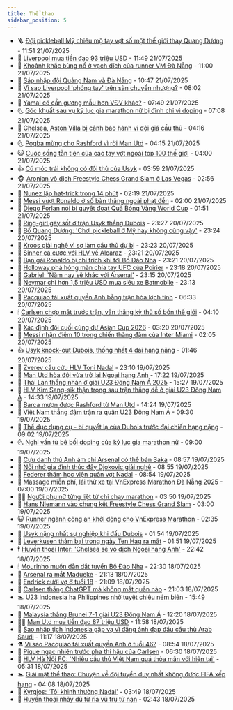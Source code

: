 ```yaml
---
title: Thể thao
sidebar_position: 5
---
```


<!-- vnexpress-the-thao:START -->
- 🪜 [Đội pickleball Mỹ chiêu mộ tay vợt số một thế giới thay Quang Dương](https://vnexpress.net/doi-pickleball-my-chieu-mo-tay-vot-so-mot-the-gioi-thay-quang-duong-4917037.html) - 11:51 21/07/2025
- 🦩 [Liverpool mua tiền đạo 93 triệu USD](https://vnexpress.net/liverpool-mua-tien-dao-93-trieu-usd-4917089.html) - 11:49 21/07/2025
- 🧰 [Khoảnh khắc bùng nổ ở vạch đích của runner VM Đà Nẵng](https://vnexpress.net/khoanh-khac-bung-no-o-vach-dich-cua-runner-vm-da-nang-4916938.html) - 11:00 21/07/2025
- 🤗 [Sáp nhập đội Quảng Nam và Đà Nẵng](https://vnexpress.net/sap-nhap-doi-quang-nam-va-da-nang-4917093.html) - 10:47 21/07/2025
- 🥳 [Vì sao Liverpool &#39;phóng tay&#39; trên sàn chuyển nhượng?](https://vnexpress.net/vi-sao-liverpool-phong-tay-tren-san-chuyen-nhuong-4915268.html) - 08:02 21/07/2025
- 🦣 [Yamal có cần gương mẫu hơn VĐV khác?](https://vnexpress.net/yamal-co-can-guong-mau-hon-vdv-khac-4916973.html) - 07:49 21/07/2025
- 🌜 [Góc khuất sau vụ kỷ lục gia marathon nữ bị đình chỉ vì doping](https://vnexpress.net/goc-khuat-sau-vu-ky-luc-gia-marathon-nu-bi-dinh-chi-vi-doping-4916889.html) - 07:08 21/07/2025
- 🫶 [Chelsea, Aston Villa bị cảnh báo hành vi đội giá cầu thủ](https://vnexpress.net/chelsea-aston-villa-bi-canh-bao-hanh-vi-doi-gia-cau-thu-4916729.html) - 04:16 21/07/2025
- 🌜 [Pogba mừng cho Rashford vì rời Man Utd](https://vnexpress.net/pogba-mung-cho-rashford-vi-roi-man-utd-4916801.html) - 04:15 21/07/2025
- 😺 [Cuộc sống tằn tiện của các tay vợt ngoài top 100 thế giới](https://vnexpress.net/cuoc-song-tan-tien-cua-cac-tay-vot-ngoai-top-100-the-gioi-4916584.html) - 04:00 21/07/2025
- 👍 [Cú móc trái không có đối thủ của Usyk](https://vnexpress.net/cu-moc-trai-khong-co-doi-thu-cua-usyk-4916824.html) - 03:59 21/07/2025
- 🐵 [Aronian vô địch Freestyle Chess Grand Slam ở Las Vegas](https://vnexpress.net/aronian-vo-dich-freestyle-chess-grand-slam-o-las-vegas-4916743.html) - 02:56 21/07/2025
- 💫 [Nunez lập hat-trick trong 14 phút](https://vnexpress.net/nunez-lap-hat-trick-trong-14-phut-4916689.html) - 02:19 21/07/2025
- 🦆 [Messi vượt Ronaldo ở số bàn thắng ngoài phạt đền](https://vnexpress.net/messi-vuot-ronaldo-o-so-ban-thang-ngoai-phat-den-4916714.html) - 02:00 21/07/2025
- 🙉 [Diego Forlan nói bí quyết đoạt Quả Bóng Vàng World Cup](https://vnexpress.net/diego-forlan-noi-bi-quyet-doat-qua-bong-vang-world-cup-4916638.html) - 01:51 21/07/2025
- 📝 [Ring-girl gây sốt ở trận Usyk thắng Dubois](https://vnexpress.net/ring-girl-gay-sot-o-tran-usyk-thang-dubois-4916668.html) - 23:27 20/07/2025
- 💯 [Bố Quang Dương: &#39;Chơi pickleball ở Mỹ hay không cũng vậy&#39;](https://vnexpress.net/bo-quang-duong-choi-pickleball-o-my-hay-khong-cung-vay-4916658.html) - 23:24 20/07/2025
- 🌈 [Kroos giải nghệ vì sợ làm cầu thủ dự bị](https://vnexpress.net/kroos-giai-nghe-vi-so-lam-cau-thu-du-bi-4916515.html) - 23:23 20/07/2025
- 🦩 [Sinner cá cược với HLV về Alcaraz](https://vnexpress.net/sinner-ca-cuoc-voi-hlv-ve-alcaraz-4916570.html) - 23:21 20/07/2025
- 🐲 [Bạn gái Ronaldo bị chỉ trích khi tới Bồ Đào Nha](https://vnexpress.net/ban-gai-ronaldo-bi-chi-trich-khi-toi-bo-dao-nha-4916538.html) - 23:21 20/07/2025
- 🌁 [Holloway phá hỏng màn chia tay UFC của Poirier](https://vnexpress.net/holloway-pha-hong-man-chia-tay-ufc-cua-poirier-4916666.html) - 23:18 20/07/2025
- 💯 [Gabriel: &#39;Năm nay sẽ khác với Arsenal&#39;](https://vnexpress.net/gabriel-nam-nay-se-khac-voi-arsenal-4916667.html) - 23:15 20/07/2025
- 🌝 [Neymar chi hơn 1,5 triệu USD mua siêu xe Batmobile](https://vnexpress.net/neymar-chi-hon-1-5-trieu-usd-mua-sieu-xe-batmobile-4916665.html) - 23:13 20/07/2025
- 🤖 [Pacquiao tái xuất quyền Anh bằng trận hòa kịch tính](https://vnexpress.net/pacquiao-tai-xuat-quyen-anh-bang-tran-hoa-kich-tinh-4916573.html) - 06:33 20/07/2025
- 🕯 [Carlsen chợp mắt trước trận, vẫn thắng kỳ thủ số bốn thế giới](https://vnexpress.net/carlsen-chop-mat-truoc-tran-van-thang-ky-thu-so-bon-the-gioi-4916535.html) - 04:10 20/07/2025
- 🧰 [Xác định đội cuối cùng dự Asian Cup 2026](https://vnexpress.net/xac-dinh-doi-cuoi-cung-du-asian-cup-2026-4916529.html) - 03:20 20/07/2025
- 🥳 [Messi nhận điểm 10 trong chiến thắng đậm của Inter Miami](https://vnexpress.net/messi-nhan-diem-10-trong-chien-thang-dam-cua-inter-miami-4916503.html) - 02:05 20/07/2025
- 👍 [Usyk knock-out Dubois, thống nhất 4 đai hạng nặng](https://vnexpress.net/usyk-knock-out-dubois-thong-nhat-4-dai-hang-nang-4916499.html) - 01:46 20/07/2025
- 💪 [Zverev cầu cứu HLV Toni Nadal](https://vnexpress.net/zverev-cau-cuu-hlv-toni-nadal-4916436.html) - 23:10 19/07/2025
- 👹 [Man Utd hòa đội vừa trở lại Ngoại hạng Anh](https://vnexpress.net/man-utd-hoa-doi-vua-tro-lai-ngoai-hang-anh-4916474.html) - 17:22 19/07/2025
- 🧰 [Thái Lan thắng nhàn ở giải U23 Đông Nam Á 2025](https://vnexpress.net/thai-lan-thang-nhan-o-giai-u23-dong-nam-a-2025-4916464.html) - 15:27 19/07/2025
- 🚀 [HLV Kim Sang-sik thận trọng sau trận thắng dễ ở giải U23 Đông Nam Á](https://vnexpress.net/hlv-kim-sang-sik-than-trong-sau-tran-thang-de-o-giai-u23-dong-nam-a-4916450.html) - 14:33 19/07/2025
- 🎃 [Barca mượn được Rashford từ Man Utd](https://vnexpress.net/barca-muon-duoc-rashford-tu-man-utd-4916446.html) - 14:24 19/07/2025
- 🧰 [Việt Nam thắng đậm trận ra quân U23 Đông Nam Á](https://vnexpress.net/truc-tiep-tran-u23-viet-nam-vs-u23-lao-tai-giai-u23-dong-nam-a-4916375-tong-thuat.html) - 09:30 19/07/2025
- 👀 [Thể dục dụng cụ - bí quyết lạ của Dubois trước đại chiến hạng nặng](https://vnexpress.net/the-duc-dung-cu-bi-quyet-la-cua-dubois-truoc-dai-chien-hang-nang-4915680.html) - 09:02 19/07/2025
- 🌜 [Nghi vấn từ bê bối doping của kỷ lục gia marathon nữ](https://vnexpress.net/nghi-van-tu-be-boi-doping-cua-ky-luc-gia-marathon-nu-4916307.html) - 09:00 19/07/2025
- 🫶 [Cựu danh thủ Anh ám chỉ Arsenal có thể bán Saka](https://vnexpress.net/cuu-danh-thu-anh-am-chi-arsenal-co-the-ban-saka-4916313.html) - 08:57 19/07/2025
- 🦄 [Nỗi nhớ gia đình thúc đẩy Djokovic giải nghệ](https://vnexpress.net/noi-nho-gia-dinh-thuc-day-djokovic-giai-nghe-4916268.html) - 08:55 19/07/2025
- 🥳 [Federer thăm học viện quần vợt Nadal](https://vnexpress.net/federer-tham-hoc-vien-quan-vot-nadal-4916259.html) - 08:54 19/07/2025
- 🐲 [Massage miễn phí, lái thử xe tại VnExpress Marathon Đà Nẵng 2025](https://vnexpress.net/massage-mien-phi-lai-thu-xe-tai-vnexpress-marathon-da-nang-2025-4916238.html) - 07:00 19/07/2025
- 🧑‍🏫 [Người phụ nữ từng liệt tứ chi chạy marathon](https://vnexpress.net/nguoi-phu-nu-tung-liet-tu-chi-chay-marathon-4916237.html) - 03:50 19/07/2025
- 🤔 [Hans Niemann vào chung kết Freestyle Chess Grand Slam](https://vnexpress.net/hans-niemann-vao-chung-ket-freestyle-chess-grand-slam-4916263.html) - 03:00 19/07/2025
- 😺 [Runner ngành công an khởi động cho VnExpress Marathon](https://vnexpress.net/runner-nganh-cong-an-khoi-dong-cho-vnexpress-marathon-4916206.html) - 02:35 19/07/2025
- 💪 [Usyk nặng nhất sự nghiệp khi đấu Dubois](https://vnexpress.net/usyk-nang-nhat-su-nghiep-khi-dau-dubois-4916193.html) - 01:54 19/07/2025
- 💼 [Leverkusen thảm bại trong ngày Ten Hag ra mắt](https://vnexpress.net/leverkusen-tham-bai-trong-ngay-ten-hag-ra-mat-4916199.html) - 01:51 19/07/2025
- 🕴 [Huyền thoại Inter: &#39;Chelsea sẽ vô địch Ngoại hạng Anh&#39;](https://vnexpress.net/huyen-thoai-inter-chelsea-se-vo-dich-ngoai-hang-anh-4915920.html) - 22:42 18/07/2025
- 🕯 [Mourinho muốn dẫn dắt tuyển Bồ Đào Nha](https://vnexpress.net/mourinho-muon-dan-dat-tuyen-bo-dao-nha-4916192.html) - 22:30 18/07/2025
- 📝 [Arsenal ra mắt Madueke](https://vnexpress.net/arsenal-ra-mat-madueke-4916188.html) - 21:13 18/07/2025
- 🧐 [Endrick cưới vợ ở tuổi 18](https://vnexpress.net/endrick-cuoi-vo-o-tuoi-18-4916185.html) - 21:09 18/07/2025
- 🙉 [Carlsen thắng ChatGPT mà không mất quân nào](https://vnexpress.net/carlsen-thang-chatgpt-ma-khong-mat-quan-nao-4916187.html) - 21:03 18/07/2025
- 🏊 [U23 Indonesia hạ Philippines nhờ tuyệt chiêu ném biên](https://vnexpress.net/u23-indonesia-ha-philippines-nho-tuyet-chieu-nem-bien-4916176.html) - 15:49 18/07/2025
- 🌊 [Malaysia thắng Brunei 7-1 giải U23 Đông Nam Á](https://vnexpress.net/malaysia-thang-brunei-7-1-giai-u23-dong-nam-a-4916141.html) - 12:20 18/07/2025
- 👨‍🏫 [Man Utd mua tiền đạo 87 triệu USD](https://vnexpress.net/man-utd-mua-tien-dao-87-trieu-usd-4916138.html) - 11:58 18/07/2025
- 🥷 [Sao nhập tịch Indonesia gặp vạ vì đăng ảnh đạp đầu cầu thủ Arab Saudi](https://vnexpress.net/sao-nhap-tich-indonesia-gap-va-vi-dang-anh-dap-dau-cau-thu-arab-saudi-4916125.html) - 11:17 18/07/2025
- ⚗️ [Vì sao Pacquiao tái xuất quyền Anh ở tuổi 46?](https://vnexpress.net/vi-sao-pacquiao-tai-xuat-quyen-anh-o-tuoi-46-4915861.html) - 08:54 18/07/2025
- 🌮 [Pique ngạc nhiên trước pha thí hậu của Carlsen](https://vnexpress.net/pique-ngac-nhien-truoc-pha-thi-hau-cua-carlsen-4915867.html) - 06:30 18/07/2025
- 🤩 [HLV Hà Nội FC: &#39;Nhiều cầu thủ Việt Nam quá thỏa mãn với hiện tại&#39;](https://vnexpress.net/hlv-ha-noi-fc-nhieu-cau-thu-viet-nam-qua-thoa-man-voi-hien-tai-4915957.html) - 05:31 18/07/2025
- 🏊 [Giải mật thể thao: Chuyện về đội tuyển duy nhất không được FIFA xếp hạng](https://vnexpress.net/giai-mat-the-thao-chuyen-ve-doi-tuyen-duy-nhat-khong-duoc-fifa-xep-hang-4915908.html) - 04:08 18/07/2025
- 🐎 [Kyrgios: &#39;Tôi khinh thường Nadal&#39;](https://vnexpress.net/kyrgios-toi-khinh-thuong-nadal-4915792.html) - 03:49 18/07/2025
- 💫 [Huyền thoại nhảy dù từ rìa vũ trụ tử nạn](https://vnexpress.net/huyen-thoai-nhay-du-tu-ria-vu-tru-tu-nan-4915815.html) - 02:43 18/07/2025<!-- vnexpress-the-thao:END -->
